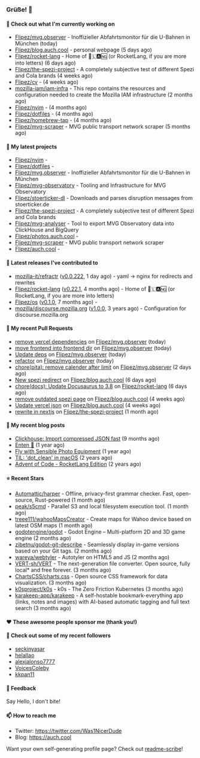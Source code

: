 ### Grüße! 👋

#### 👷 Check out what I'm currently working on

- [Flipez/mvg.observer](https://github.com/Flipez/mvg.observer) - Inoffizieller Abfahrtsmonitor für die U-Bahnen in München (today)
- [Flipez/blog.auch.cool](https://github.com/Flipez/blog.auch.cool) - personal webpage (5 days ago)
- [Flipez/rocket-lang](https://github.com/Flipez/rocket-lang) - Home of 🚀🇱🅰🆖 (or RocketLang, if you are more into letters) (6 days ago)
- [Flipez/the-spezi-project](https://github.com/Flipez/the-spezi-project) - A completely subjective test of different Spezi and Cola brands (4 weeks ago)
- [Flipez/cv](https://github.com/Flipez/cv) -  (4 weeks ago)
- [mozilla-iam/iam-infra](https://github.com/mozilla-iam/iam-infra) - This repo contains the resources and configuration needed to create the Mozilla IAM infrastructure (2 months ago)
- [Flipez/nvim](https://github.com/Flipez/nvim) -  (4 months ago)
- [Flipez/dotfiles](https://github.com/Flipez/dotfiles) -  (4 months ago)
- [Flipez/homebrew-tap](https://github.com/Flipez/homebrew-tap) -  (4 months ago)
- [Flipez/mvg-scraper](https://github.com/Flipez/mvg-scraper) - MVG public transport network scraper (5 months ago)

#### 🌱 My latest projects

- [Flipez/nvim](https://github.com/Flipez/nvim) - 
- [Flipez/dotfiles](https://github.com/Flipez/dotfiles) - 
- [Flipez/mvg.observer](https://github.com/Flipez/mvg.observer) - Inoffizieller Abfahrtsmonitor für die U-Bahnen in München
- [Flipez/mvg-observatory](https://github.com/Flipez/mvg-observatory) - Tooling and Infrastructure for MVG Observatory
- [Flipez/stoerticker-dl](https://github.com/Flipez/stoerticker-dl) - Downloads and parses disruption messages from stoerticker.de
- [Flipez/the-spezi-project](https://github.com/Flipez/the-spezi-project) - A completely subjective test of different Spezi and Cola brands
- [Flipez/mvg-analyser](https://github.com/Flipez/mvg-analyser) - Tool to export MVG Observatory data into ClickHouse and BigQuery
- [Flipez/photos.auch.cool](https://github.com/Flipez/photos.auch.cool) - 
- [Flipez/mvg-scraper](https://github.com/Flipez/mvg-scraper) - MVG public transport network scraper
- [Flipez/auch.cool](https://github.com/Flipez/auch.cool) - 


#### 🔭 Latest releases I've contributed to

- [mozilla-it/refractr](https://github.com/mozilla-it/refractr) ([v0.0.222](https://github.com/mozilla-it/refractr/releases/tag/v0.0.222), 1 day ago) - yaml -&gt; nginx for redirects and rewrites
- [Flipez/rocket-lang](https://github.com/Flipez/rocket-lang) ([v0.22.1](https://github.com/Flipez/rocket-lang/releases/tag/v0.22.1), 4 months ago) - Home of 🚀🇱🅰🆖 (or RocketLang, if you are more into letters)
- [Flipez/os](https://github.com/Flipez/os) ([v0.1.0](https://github.com/Flipez/os/releases/tag/v0.1.0), 7 months ago) - 
- [mozilla/discourse.mozilla.org](https://github.com/mozilla/discourse.mozilla.org) ([v1.0.0](https://github.com/mozilla/discourse.mozilla.org/releases/tag/v1.0.0), 3 years ago) - Configuration for discourse.mozilla.org

#### 🔨 My recent Pull Requests

- [remove vercel dependencies](https://github.com/Flipez/mvg.observer/pull/58) on [Flipez/mvg.observer](https://github.com/Flipez/mvg.observer) (today)
- [move frontend into frontend dir](https://github.com/Flipez/mvg.observer/pull/57) on [Flipez/mvg.observer](https://github.com/Flipez/mvg.observer) (today)
- [Update deps](https://github.com/Flipez/mvg.observer/pull/56) on [Flipez/mvg.observer](https://github.com/Flipez/mvg.observer) (today)
- [refactor](https://github.com/Flipez/mvg.observer/pull/55) on [Flipez/mvg.observer](https://github.com/Flipez/mvg.observer) (today)
- [chore(pita): remove calender after limit](https://github.com/Flipez/mvg.observer/pull/54) on [Flipez/mvg.observer](https://github.com/Flipez/mvg.observer) (2 days ago)
- [New spezi redirect](https://github.com/Flipez/blog.auch.cool/pull/66) on [Flipez/blog.auch.cool](https://github.com/Flipez/blog.auch.cool) (6 days ago)
- [chore(docs): Update Docusaurus to 3.8](https://github.com/Flipez/rocket-lang/pull/217) on [Flipez/rocket-lang](https://github.com/Flipez/rocket-lang) (6 days ago)
- [remove outdated spezi page](https://github.com/Flipez/blog.auch.cool/pull/65) on [Flipez/blog.auch.cool](https://github.com/Flipez/blog.auch.cool) (4 weeks ago)
- [Update vercel json](https://github.com/Flipez/blog.auch.cool/pull/64) on [Flipez/blog.auch.cool](https://github.com/Flipez/blog.auch.cool) (4 weeks ago)
- [rewrite in nextjs](https://github.com/Flipez/the-spezi-project/pull/1) on [Flipez/the-spezi-project](https://github.com/Flipez/the-spezi-project) (1 month ago)

#### 📜 My recent blog posts

- [Clickhouse: Import compressed JSON fast](https://auch.cool/posts/2024/zstd-json-clickhouse-import/) (9 months ago)
- [Enten 🦆](https://auch.cool/enten/) (1 year ago)
- [Fly with Sensible Photo Equipment](https://auch.cool/posts/2024/sensible-equipment/) (1 year ago)
- [TIL: &#39;dot_clean&#39; in macOS](https://auch.cool/posts/2023/til-dot-clean/) (2 years ago)
- [Advent of Code - RocketLang Edition](https://auch.cool/posts/2022/aoc-day-1/) (2 years ago)

#### ⭐ Recent Stars

- [Automattic/harper](https://github.com/Automattic/harper) - Offline, privacy-first grammar checker. Fast, open-source, Rust-powered (1 month ago)
- [peak/s5cmd](https://github.com/peak/s5cmd) - Parallel S3 and local filesystem execution tool. (1 month ago)
- [treee111/wahooMapsCreator](https://github.com/treee111/wahooMapsCreator) - Create maps for Wahoo device based on latest OSM maps (1 month ago)
- [godotengine/godot](https://github.com/godotengine/godot) - Godot Engine – Multi-platform 2D and 3D game engine (2 months ago)
- [zibetnu/godot-git-describe](https://github.com/zibetnu/godot-git-describe) - Seamlessly display in-game versions based on your Git tags. (2 months ago)
- [wareya/webtyler](https://github.com/wareya/webtyler) - Autotyler on HTML5 and JS (2 months ago)
- [VERT-sh/VERT](https://github.com/VERT-sh/VERT) - The next-generation file converter. Open source, fully local* and free forever. (3 months ago)
- [ChartsCSS/charts.css](https://github.com/ChartsCSS/charts.css) - Open source CSS framework for data visualization. (3 months ago)
- [k0sproject/k0s](https://github.com/k0sproject/k0s) - k0s - The Zero Friction Kubernetes (3 months ago)
- [karakeep-app/karakeep](https://github.com/karakeep-app/karakeep) - A self-hostable bookmark-everything app (links, notes and images) with AI-based automatic tagging and full text search (3 months ago)

#### ❤️ These awesome people sponsor me (thank you!)


#### 👯 Check out some of my recent followers

- [seckinyasar](https://github.com/seckinyasar)
- [helallao](https://github.com/helallao)
- [alexjalonso7777](https://github.com/alexjalonso7777)
- [VoicesColeby](https://github.com/VoicesColeby)
- [kkpan11](https://github.com/kkpan11)

#### 💬 Feedback

Say Hello, I don't bite!

#### 📫 How to reach me

- Twitter: https://twitter.com/Was1NicerDude
- Blog: https://auch.cool

Want your own self-generating profile page? Check out [readme-scribe](https://github.com/muesli/readme-scribe)!
